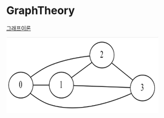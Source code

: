 # GraphTheory

[그래프이론](https://datascienceschool.net/03%20machine%20learning/17.01%20%EA%B7%B8%EB%9E%98%ED%94%84%20%EC%9D%B4%EB%A1%A0%20%EA%B8%B0%EC%B4%88.html)



<img src="img/networkX.png" height="200" width="400"> 
